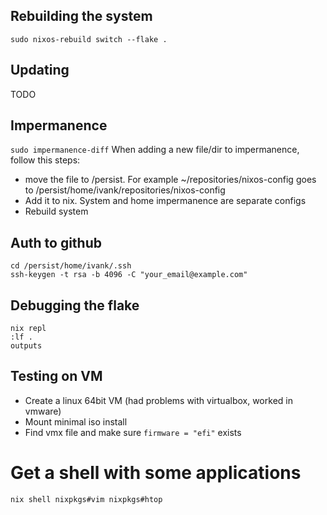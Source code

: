 ## Rebuilding the system
```
sudo nixos-rebuild switch --flake .
```

## Updating
TODO

## Impermanence
`sudo impermanence-diff`
When adding a new file/dir to impermanence, follow this steps:
- move the file to /persist. For example ~/repositories/nixos-config goes to /persist/home/ivank/repositories/nixos-config
- Add it to nix. System and home impermanence are separate configs
- Rebuild system

## Auth to github
```
cd /persist/home/ivank/.ssh
ssh-keygen -t rsa -b 4096 -C "your_email@example.com"
```

## Debugging the flake
```shell
nix repl
:lf .
outputs
```

## Testing on VM
- Create a linux 64bit VM (had problems with virtualbox, worked in vmware)
- Mount minimal iso install
- Find vmx file and make sure `firmware = "efi"` exists

# Get a shell with some applications
`nix shell nixpkgs#vim nixpkgs#htop`